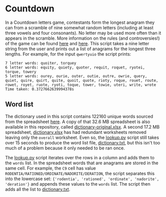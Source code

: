 # Countdown

In a Countdown letters game, contestants form the longest anagram they can from a scramble of nine somewhat random letters (including at least three vowels and four consonants). No letter may be used more often than it appears in the scramble. More information on the rules (and controversies!) of the game can be found [here](https://en.wikipedia.org/wiki/Countdown_(game_show)#Letters_round) and [here](http://wiki.apterous.org/Letters_game). This script takes a nine letter string from the user and prints out a list of anagrams for the longest three lengths. For example, for the input `qwertyuio` the script prints:
```
7 letter words: quoiter, torquey
6 letter words: equity, quiety, quoter, requit, roquet, ryotei, torque, towery
5 letter words: ourey, ourie, outer, outie, outre, owrie, query, quiet, quire, quirt, quite, quoit, quote, rioty, roque, rouet, route, rowet, royet, ruote, ryoti, toque, tower, towie, uteri, write, wrote
Time taken: 0.3727662639994378s
```

## Word list

The dictionary used in this script contains 122160 unique words sourced from the spreadsheet [here](https://countdownresources.wordpress.com/2018/10/13/complete-list-of-words-ordered-by-how-useful-they-are-for-countdown/). A copy of that 32.6 MB spreadsheet is also available in this repository, called [dictionary-original.xlsx](dictionary-original.xlsx). A second 17.2 MB spreadsheet, [dictionary.xlsx](dictionary.xlsx) has had redundant worksheets removed leaving only the `overall` worksheet. Even so, the [lookup.py](lookup.py) script still takes over 15 seconds to produce the word list file, [dictionary.txt](dictionary.txt), but this isn't too much of a problem because it only needed to be ran once.

The [lookup.py](lookup.py) script iterates over the rows in a column and adds them to the `words` list. In the spreadsheet words that are anagrams are stored in the same cell. For example, the `C9` cell has value `RODENTIA/RATIONED/ORDINATE/NADORITE/DERATION`, the script separates this into the lowercase set: `{'rodentia', 'rationed', 'ordinate', 'nadorite', 'deration'}` and appends these values to the `words` list. The script then adds all the list to [dictionary.txt](dictionary.txt).